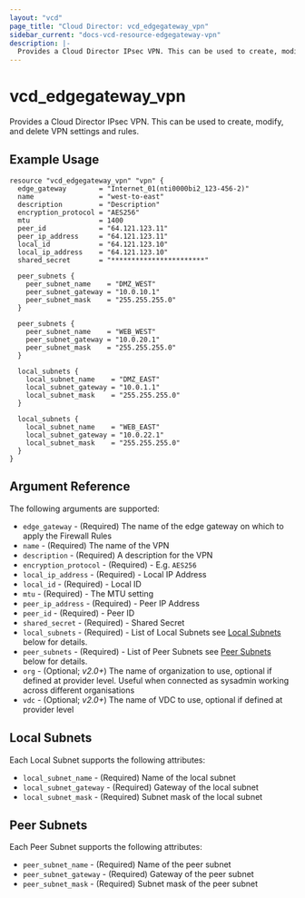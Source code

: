 ```yaml
---
layout: "vcd"
page_title: "Cloud Director: vcd_edgegateway_vpn"
sidebar_current: "docs-vcd-resource-edgegateway-vpn"
description: |-
  Provides a Cloud Director IPsec VPN. This can be used to create, modify, and delete VPN settings and rules.
---
```


# vcd\_edgegateway\_vpn

Provides a Cloud Director IPsec VPN. This can be used to create,
modify, and delete VPN settings and rules.

## Example Usage

```hcl
resource "vcd_edgegateway_vpn" "vpn" {
  edge_gateway        = "Internet_01(nti0000bi2_123-456-2)"
  name                = "west-to-east"
  description         = "Description"
  encryption_protocol = "AES256"
  mtu                 = 1400
  peer_id             = "64.121.123.11"
  peer_ip_address     = "64.121.123.11"
  local_id            = "64.121.123.10"
  local_ip_address    = "64.121.123.10"
  shared_secret       = "***********************"

  peer_subnets {
    peer_subnet_name    = "DMZ_WEST"
    peer_subnet_gateway = "10.0.10.1"
    peer_subnet_mask    = "255.255.255.0"
  }

  peer_subnets {
    peer_subnet_name    = "WEB_WEST"
    peer_subnet_gateway = "10.0.20.1"
    peer_subnet_mask    = "255.255.255.0"
  }

  local_subnets {
    local_subnet_name    = "DMZ_EAST"
    local_subnet_gateway = "10.0.1.1"
    local_subnet_mask    = "255.255.255.0"
  }

  local_subnets {
    local_subnet_name    = "WEB_EAST"
    local_subnet_gateway = "10.0.22.1"
    local_subnet_mask    = "255.255.255.0"
  }
}
```

## Argument Reference

The following arguments are supported:

* `edge_gateway` - (Required) The name of the edge gateway on which to apply the Firewall Rules
* `name` - (Required) The name of the VPN 
* `description` - (Required) A description for the VPN
* `encryption_protocol` - (Required) - E.g. `AES256`
* `local_ip_address` - (Required) - Local IP Address
* `local_id` - (Required) - Local ID
* `mtu` - (Required) - The MTU setting
* `peer_ip_address` - (Required) - Peer IP Address
* `peer_id` - (Required) - Peer ID
* `shared_secret` - (Required) - Shared Secret
* `local_subnets` - (Required) - List of Local Subnets see [Local Subnets](#localsubnets) below for details.
* `peer_subnets` - (Required) - List of Peer Subnets see [Peer Subnets](#peersubnets) below for details.
* `org` - (Optional; *v2.0+*) The name of organization to use, optional if defined at provider level. Useful when connected as sysadmin working across different organisations
* `vdc` - (Optional; *v2.0+*) The name of VDC to use, optional if defined at provider level

<a id="localsubnets"></a>
## Local Subnets

Each Local Subnet supports the following attributes:

* `local_subnet_name` - (Required) Name of the local subnet
* `local_subnet_gateway` - (Required) Gateway of the local subnet
* `local_subnet_mask` - (Required) Subnet mask of the local subnet

<a id="peersubnets"></a>
## Peer Subnets

Each Peer Subnet supports the following attributes:

* `peer_subnet_name` - (Required) Name of the peer subnet
* `peer_subnet_gateway` - (Required) Gateway of the peer subnet
* `peer_subnet_mask` - (Required) Subnet mask of the peer subnet
